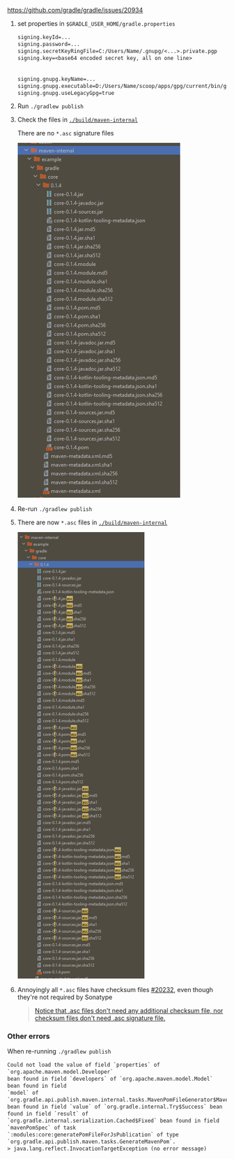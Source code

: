 https://github.com/gradle/gradle/issues/20934

1. set properties in `$GRADLE_USER_HOME/gradle.properties`
    ```properties
    signing.keyId=...
    signing.password=...
    signing.secretKeyRingFile=C:/Users/Name/.gnupg/<...>.private.pgp
    signing.key=<base64 encoded secret key, all on one line>
    
    
    signing.gnupg.keyName=...
    signing.gnupg.executable=D:/Users/Name/scoop/apps/gpg/current/bin/gpg.exe
    signing.gnupg.useLegacyGpg=true
    ```
2. Run `./gradlew publish`
3. Check the files in [`./build/maven-internal`](./build/maven-internal)

   There are no `*.asc` signature files
   
   ![](./resources/1-publish-no-signatures.png)
4. Re-run `./gradlew publish`
5. There are now `*.asc` files in [`./build/maven-internal`](./build/maven-internal)

   ![](./resources/2-publish-signatures-and-unecessary-checksums.png)
   
6. Annoyingly all `*.asc` files have checksum
   files [#20232](https://github.com/gradle/gradle/issues/20232), even though they're not required
   by Sonatype
   > [Notice that .asc files don't need any additional checksum file, nor checksum files don't need
   .asc signature file.](https://central.sonatype.org/publish/requirements/#provide-files-checksums)


### Other errors

When re-running `./gradlew publish`

```none
Could not load the value of field `properties` of `org.apache.maven.model.Developer` 
bean found in field `developers` of `org.apache.maven.model.Model` bean found in field 
`model` of `org.gradle.api.publish.maven.internal.tasks.MavenPomFileGenerator$MavenPomSpec` 
bean found in field `value` of `org.gradle.internal.Try$Success` bean found in field `result` of 
`org.gradle.internal.serialization.Cached$Fixed` bean found in field `mavenPomSpec` of task 
`:modules:core:generatePomFileForJsPublication` of type 
`org.gradle.api.publish.maven.tasks.GenerateMavenPom`.
> java.lang.reflect.InvocationTargetException (no error message)
```

